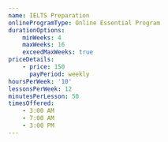 ```yaml
---
name: IELTS Preparation
onlineProgramType: Online Essential Program
durationOptions:
    minWeeks: 4
    maxWeeks: 16
    exceedMaxWeeks: true
priceDetails:
    - price: 150
      payPeriod: weekly
hoursPerWeek: '10'
lessonsPerWeek: 12
minutesPerLesson: 50
timesOffered:
    - 3:00 AM
    - 7:00 AM
    - 3:00 PM
---
```

